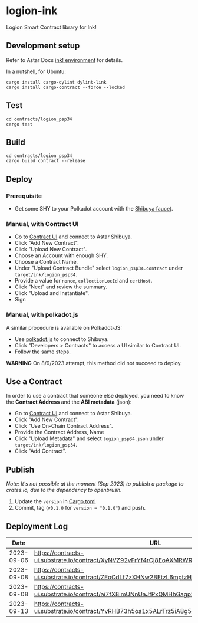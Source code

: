 # logion-ink
Logion Smart Contract library for Ink!

## Development setup

Refer to Astar Docs [ink! environment](https://docs.astar.network/docs/build/environment/ink_environment) for details.

In a nutshell, for Ubuntu:

```shell
cargo install cargo-dylint dylint-link
cargo install cargo-contract --force --locked
```

## Test

```shell
cd contracts/logion_psp34
cargo test
```

## Build

```shell
cd contracts/logion_psp34
cargo build contract --release
```

## Deploy

### Prerequisite
* Get some SHY to your Polkadot account with the [Shibuya faucet](https://portal.astar.network/shibuya-testnet/assets).

### Manual, with Contract UI
* Go to [Contract UI](https://contracts-ui.substrate.io/?rpc=wss://rpc.shibuya.astar.network) and connect to Astar Shibuya.
* Click "Add New Contract".
* Click "Upload New Contract".
* Choose an Account with enough SHY.
* Choose a Contract Name.
* Under "Upload Contract Bundle" select `logion_psp34.contract` under `target/ink/logion_psp34`.
* Provide a value for `nonce`, `collectionLocId` and `certHost`.
* Click "Next" and review the summary.
* Click "Upload and Instantiate".
* Sign

### Manual, with polkadot.js
A similar procedure is available on Polkadot-JS:
* Use [polkadot.js](https://polkadot.js.org/apps/?rpc=wss%3A%2F%2Frpc.shibuya.astar.network#/contracts) to connect to Shibuya.
* Click "Developers > Contracts" to access a UI similar to Contract UI.
* Follow the same steps.

**WARNING** On 8/9/2023 attempt, this method did not succeed to deploy.

## Use a Contract

In order to use a contract that someone else deployed, you need to know the **Contract Address** and the **ABI metadata** (json):

* Go to [Contract UI](https://contracts-ui.substrate.io/?rpc=wss://rpc.shibuya.astar.network) and connect to Astar Shibuya.
* Click "Add New Contract".
* Click "Use On-Chain Contract Address".
* Provide the Contract Address, Name
* Click "Upload Metadata" and select `logion_psp34.json` under `target/ink/logion_psp34`.
* Click "Add Contract".

## Publish

_Note: It's not possible at the moment (Sep 2023) to publish a package to crates.io, due to the dependency to openbrush._

1. Update the `version` in [Cargo.toml](logics/Cargo.toml) 
2. Commit, tag (`v0.1.0` for `version = "0.1.0"`) and push.

## Deployment Log
| Date       | URL                                                                                        | Contract Address                                |
|------------|--------------------------------------------------------------------------------------------|-------------------------------------------------|
| 2023-09-06 | https://contracts-ui.substrate.io/contract/XyNVZ92vFrYf4rCj8EoAXMRWRG7okRy7gxhn167HaYQZqTc | XyNVZ92vFrYf4rCj8EoAXMRWRG7okRy7gxhn167HaYQZqTc |
| 2023-09-08 | https://contracts-ui.substrate.io/contract/ZEoCdLf7zXHNw2BEtzL6mptzHKKFWAc2jYyeuRkVQUW7ddw | ZEoCdLf7zXHNw2BEtzL6mptzHKKFWAc2jYyeuRkVQUW7ddw |
| 2023-09-08 | https://contracts-ui.substrate.io/contract/ai7fX8imUNnUaJfPxQMHhGagp9Bx7YGKxF3Xdnoe7tcUXbU | ai7fX8imUNnUaJfPxQMHhGagp9Bx7YGKxF3Xdnoe7tcUXbU |
| 2023-09-13 | https://contracts-ui.substrate.io/contract/YvRHB73h5oa1x5ALrTrz5iA8g58iZausvrg9B5BmYnD2Em4 | YvRHB73h5oa1x5ALrTrz5iA8g58iZausvrg9B5BmYnD2Em4 |

